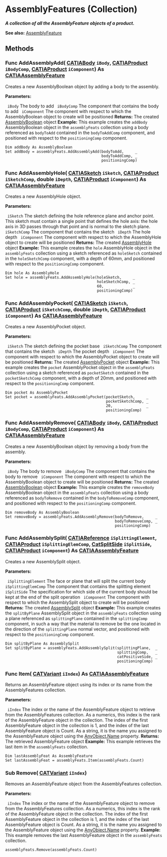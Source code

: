 # AssemblyFeatures (Collection)

**_A collection of all the AssemblyFeature objects of a product._**

**See also:**      [AssemblyFeature](../CATAssemblyInterfaces/interface_AssemblyFeature_48484.md)

## Methods

### Func **AddAssemblyAdd**( [CATIABody](../MecModInterfaces/interface_Body_3736.md)  `iBody`,  [CATIAProduct](../ProductStructureInterfaces/interface_Product_11223.md)  `iBodyComp`,  [CATIAProduct](../ProductStructureInterfaces/interface_Product_11223.md)  `iComponent`) As [CATIAAssemblyFeature](../CATAssemblyInterfaces/interface_AssemblyFeature_48484.md)

Creates a new AssemblyBoolean object by adding a body to the assembly.

**Parameters:**

` iBody`      The body to add
` iBodyComp`      The component that contains the body to add
` iComponent`      The component with respect to which the AssemblyBoolean object to create will be positioned
**Returns:**      The created [AssemblyBoolean](../CATAssemblyInterfaces/interface_AssemblyBoolean_47926.md) object  **Example:**      This example creates the `addBody` AssemblyBoolean object in the `assemblyFeats` collection using a body referenced as `bodyToAdd` contained in the `bodyToAddComp` component, and positioned with respect to the `positioningComp` component.

```VBScript
Dim addBody As AssemblyBoolean
Set addBody = assemblyFeats.AddAssemblyAdd(bodyToAdd,     _
                                           bodyToAddComp, _
                                           positioningComp)

```

### Func **AddAssemblyHole**( [CATIASketch](../SketcherInterfaces/interface_Sketch_8026.md)  `iSketch`,  [CATIAProduct](../ProductStructureInterfaces/interface_Product_11223.md)  `iSketchComp`,  double  `iDepth`,  [CATIAProduct](../ProductStructureInterfaces/interface_Product_11223.md)  `iComponent`) As [CATIAAssemblyFeature](../CATAssemblyInterfaces/interface_AssemblyFeature_48484.md)

Creates a new AssemblyHole object.

**Parameters:**

` iSketch`      The sketch defining the hole reference plane and anchor point.
This sketch must contain a single point that defines the hole axis: the hole axis in 3D passes through that point and is normal to the sketch plane.
` iSketchComp`      The component that contains the sketch
` iDepth`      The hole depth
` iComponent`      The component with respect to which the AssemblyHole object to create will be positioned
**Returns:**      The created [AssemblyHole](../CATAssemblyInterfaces/interface_AssemblyHole_30806.md) object  **Example:**      This example creates the `hole` AssemblyHole object in the `assemblyFeats` collection using a sketch referenced as `holeSketch` contained in the `holeSketchComp` component, with a depth of 60mm, and positioned with respect to the `positioningComp` component.

```VBScript
Dim hole As AssemblyHole
Set hole = assemblyFeats.AddAssemblyHole(holeSketch,     _
                                         holeSketchComp, _
                                         60,             _
                                         positioningComp)

```

### Func **AddAssemblyPocket**( [CATIASketch](../SketcherInterfaces/interface_Sketch_8026.md)  `iSketch`,  [CATIAProduct](../ProductStructureInterfaces/interface_Product_11223.md)  `iSketchComp`,  double  `iDepth`,  [CATIAProduct](../ProductStructureInterfaces/interface_Product_11223.md)  `iComponent`) As [CATIAAssemblyFeature](../CATAssemblyInterfaces/interface_AssemblyFeature_48484.md)

Creates a new AssemblyPocket object.

**Parameters:**

` iSketch`      The sketch defining the pocket base
` iSketchComp`      The component that contains the sketch
` iDepth`      The pocket depth
` iComponent`      The component with respect to which the AssemblyPocket object to create will be positioned
**Returns:**      The created [AssemblyPocket](../CATAssemblyInterfaces/interface_AssemblyPocket_42326.md) object  **Example:**      This example creates the `pocket` AssemblyPocket object in the `assemblyFeats` collection using a sketch referenced as `pocketSketch` contained in the `pocketSketchComp` component, with a depth of 20mm, and positioned with respect to the `positioningComp` component.

```VBScript
Dim pocket As AssemblyPocket
Set pocket = assemblyFeats.AddAssemblyPocket(pocketSketch,     _
                                             pocketSketchComp, _
                                             20,               _
                                             positioningComp)

```

### Func **AddAssemblyRemove**( [CATIABody](../MecModInterfaces/interface_Body_3736.md)  `iBody`,  [CATIAProduct](../ProductStructureInterfaces/interface_Product_11223.md)  `iBodyComp`,  [CATIAProduct](../ProductStructureInterfaces/interface_Product_11223.md)  `iComponent`) As [CATIAAssemblyFeature](../CATAssemblyInterfaces/interface_AssemblyFeature_48484.md)

Creates a new AssemblyBoolean object by removing a body from the assembly.

**Parameters:**

` iBody`      The body to remove
` iBodyComp`      The component that contains the body to remove
` iComponent`      The component with respect to which the AssemblyBoolean object to create will be positioned
**Returns:**      The created [AssemblyBoolean](../CATAssemblyInterfaces/interface_AssemblyBoolean_47926.md) object  **Example:**      This example creates the `removeBody` AssemblyBoolean object in the `assemblyFeats` collection using a body referenced as `bodyToRemove` contained in the `bodyToRemoveComp` component, and positioned with respect to the `positioningComp` component.

```VBScript
Dim removeBody As AssemblyBoolean
Set removeBody = assemblyFeats.AddAssemblyRemove(bodyToRemove,     _
                                                 bodyToRemoveComp, _
                                                 positioningComp)

```

### Func **AddAssemblySplit**( [CATIAReference](../InfInterfaces/interface_Reference_17481.md)  `iSplittingElement`,  [CATIAProduct](../ProductStructureInterfaces/interface_Product_11223.md)  `iSplittingElemComp`,  [CatSplitSide](../PartInterfaces/enum_CatSplitSide_30158.md)  `iSplitSide`,  [CATIAProduct](../ProductStructureInterfaces/interface_Product_11223.md)  `iComponent`) As [CATIAAssemblyFeature](../CATAssemblyInterfaces/interface_AssemblyFeature_48484.md)

Creates a new AssemblySplit object.

**Parameters:**

` iSplittingElement`      The face or plane that will split the current body
` iSplittingElemComp`      The component that contains the splitting element
` iSplitSide`      The specification for which side of the current body should be kept at the end of the split operation
` iComponent`      The component with respect to which the AssemblySplit object to create will be positioned
**Returns:**      The created [AssemblySplit](../CATAssemblyInterfaces/interface_AssemblySplit_37076.md) object  **Example:**      This example creates the `splitByPlane` AssemblySplit object in the `assemblyFeats` collection using a plane referenced as `splittingPlane` contained in the `splittingComp` component, in such a way that the material to remove be the one located in the direction of the `splittingPlane` normal vector, and positioned with respect to the `positioningComp` component.

```VBScript
Dim splitByPlane As AssemblySplit
Set splitByPlane = assemblyFeats.AddAssemblySplit(splittingPlane,  _
                                                  splittingComp,   _
                                                  catPositiveSide, _
                                                  positioningComp)

```

### Func **Item**( [CATVariant](../System/typedef_CATVariant_20656.md)  `iIndex`) As [CATIAAssemblyFeature](../CATAssemblyInterfaces/interface_AssemblyFeature_48484.md)

Returns an AssemblyFeature object using its index or its name from the AssemblyFeatures collection.

**Parameters:**

` iIndex`      The index or the name of the AssemblyFeature object to retrieve from the AssemblyFeatures collection. As a numerics, this index is the rank of the AssemblyFeature object in the collection. The index of the first AssemblyFeature object in the collection is 1, and the index of the last AssemblyFeature object is Count. As a string, it is the name you assigned to the AssemblyFeature object using the
[AnyObject.Name](../System/interface_AnyObject_17321.htm#Name) property.  **Returns:**      The retrieved AssemblyFeature object  **Example:**      This example retrieves the last item in the `assemblyFeats` collection.

```VBScript
Dim lastAssemblyFeat As AssemblyFeature
Set lastAssemblyFeat = assemblyFeats.Item(assemblyFeats.Count)

```

### Sub **Remove**( [CATVariant](../System/typedef_CATVariant_20656.md)  `iIndex`)

Removes an AssemblyFeature object from the AssemblyFeatures collection.

**Parameters:**

` iIndex`      The index or the name of the AssemblyFeature object to remove from the AssemblyFeatures collection. As a numerics, this index is the rank of the AssemblyFeature object in the collection. The index of the first AssemblyFeature object in the collection is 1, and the index of the last AssemblyFeature object is Count. As a string, it is the name you assigned to the AssemblyFeature object using the
[AnyObject.Name](../System/interface_AnyObject_17321.htm#Name) property.  **Example:**      This example removes the last AssemblyFeature object in the `assemblyFeats` collection.

```VBScript
assemblyFeats.Remove(assemblyFeats.Count)

```